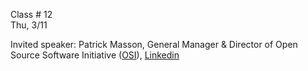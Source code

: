 
<div class="lecture2">
<div class="column_date">

Class # 12 <br>
Thu, 3/11

</div>

<div class="column_materials">
<p markdown="block">


Invited speaker: Patrick Masson, General Manager & Director of Open Source Software Initiative ([OSI](https://opensource.org/)), [Linkedin](https://www.linkedin.com/in/patrick-masson-4a09b53/)



</p>
</div>

<div class="column_assign">
<p markdown="block">

</p>
</div>

</div>
